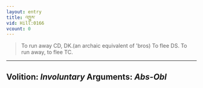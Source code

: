 ```yaml
---
layout: entry
title: འཁྱུས་
vid: Hill:0166
vcount: 0
---
```

> To run away CD, DK\.(an archaic equivalent of 'bros) To flee DS\. To run away, to flee TC\.

---
Volition: _Involuntary_
Arguments: _Abs-Obl_
---

